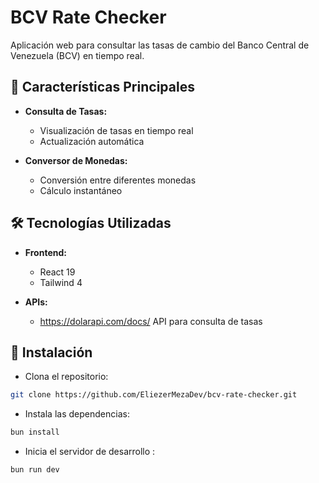 # BCV Rate Checker

Aplicación web para consultar las tasas de cambio del Banco Central de Venezuela (BCV) en tiempo real.

## 📱 Características Principales

*  **Consulta de Tasas:**
    - Visualización de tasas en tiempo real
    - Actualización automática

* **Conversor de Monedas:**
   - Conversión entre diferentes monedas
   - Cálculo instantáneo

## 🛠️ Tecnologías Utilizadas

- **Frontend:**
  - React 19
  - Tailwind 4

- **APIs:**
  - https://dolarapi.com/docs/ API para consulta de tasas


## 🚀 Instalación

* Clona el repositorio:
```bash
git clone https://github.com/EliezerMezaDev/bcv-rate-checker.git
```

* Instala las dependencias:
```bash
bun install
```

* Inicia el servidor de desarrollo :
```bash
bun run dev
```